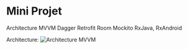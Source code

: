 # Mini Projet
Architecture MVVM Dagger Retrofit Room Mockito RxJava, RxAndroid

Architecture: 
![Architecture MVVM](https://cdn.androidwave.com/wp-content/uploads/2019/05/mvvm-architecture-app-in-android.png)

